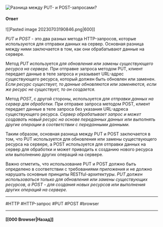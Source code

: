 ![Разница между `PUT`- и `POST`-запросами?](https://youtu.be/ngyOYuTrUk8?t=29)

#### Ответ

![[Pasted image 20230703190846.png|600]]

*PUT* и *POST* - это два разных метода HTTP-запросов, которые используются для отправки данных на сервер. Основная разница между ними заключается в том, как они обрабатывают данные на сервере.

Метод *PUT* используется *для обновления или замены существующего ресурса на сервере.* При отправке запроса методом PUT, клиент передает данные в теле запроса и указывает URL-адрес существующего ресурса, который должен быть обновлен или заменен. *Если ресурс существует, то данные обновляются или заменяются, если же ресурс не существует, то он создается.*

Метод *POST*, с другой стороны, используется *для отправки данных на сервер для обработки.* При отправке запроса методом POST, клиент передает данные в теле запроса без указания URL-адреса существующего ресурса. *Сервер обрабатывает запрос и может создавать новый ресурс на основе переданных данных или выполнять другие операции в соответствии с переданными данными.*

Таким образом, основная разница между PUT и POST заключается в том, что PUT используется для обновления или замены существующего ресурса на сервере, а POST используется для отправки данных на сервер для обработки и может приводить к созданию нового ресурса или выполнению других операций на сервере.

Важно отметить, что использование PUT и POST должно быть определено в соответствии с требованиями приложения и не должно нарушать основные принципы RESTful-архитектуры. *PUT должен использоваться только для обновления или замены существующих ресурсов, а POST - для создания новых ресурсов или выполнения других операций на сервере.*

___
#HTTP #HTTP-запрос #PUT #POST #browser

___

#### [[000 Browser|Назад]]